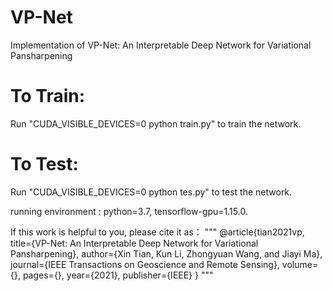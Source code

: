 # VP-Net
Implementation of VP-Net: An Interpretable Deep Network for Variational Pansharpening

# To Train:
Run "CUDA_VISIBLE_DEVICES=0 python train.py" to train the network.

# To Test:
Run "CUDA_VISIBLE_DEVICES=0 python tes.py" to test the network.


running environment :
python=3.7, tensorflow-gpu=1.15.0.

If this work is helpful to you, please cite it as：
"""
@article{tian2021vp,
  title={VP-Net: An Interpretable Deep Network for Variational Pansharpening},
  author={Xin Tian, Kun Li, Zhongyuan Wang, and Jiayi Ma},
  journal={IEEE Transactions on Geoscience and Remote Sensing},
  volume={},
  pages={},
  year={2021},
  publisher={IEEE}
}
"""
